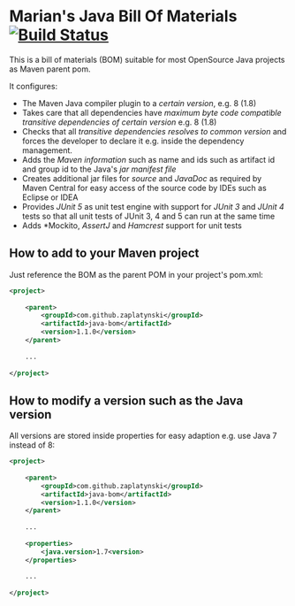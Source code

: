 Marian's Java Bill Of Materials [![Build Status](https://travis-ci.org/zaplatynski/java-bom.svg?branch=master)](https://travis-ci.org/zaplatynski/java-bom)
================================

This is a bill of materials (BOM) suitable for most OpenSource Java projects as Maven parent pom.

It configures:
* The Maven Java compiler plugin to a *certain version*, e.g. 8 (1.8)
* Takes care that all dependencies have *maximum byte code compatible transitive dependencies of certain version* e.g. 8 (1.8)
* Checks that all *transitive dependencies resolves to common version* and forces the developer to declare it e.g. inside the dependency management.
* Adds the *Maven information* such as name and ids such as artifact id and group id to the Java's *jar manifest file*
* Creates additional jar files for *source* and *JavaDoc* as required by Maven Central for easy access of the source code by IDEs such as Eclipse or IDEA
* Provides *JUnit 5* as unit test engine with support for *JUnit 3* and *JUnit 4* tests so that all unit tests of JUnit 3, 4 and 5 can run at the same time
* Adds *Mockito, *AssertJ* and *Hamcrest* support for unit tests

How to add to your Maven project
--------------------------------

Just reference the BOM as the parent POM in your project's pom.xml:

```xml
<project>
	
	<parent>
		<groupId>com.github.zaplatynski</groupId>
		<artifactId>java-bom</artifactId>
		<version>1.1.0</version>
	</parent>
	
	...
	
</project>
```

How to modify a version such as the Java version
------------------------------------------------

All versions are stored inside properties for easy adaption e.g. use Java 7 instead of 8:

```xml
<project>
	
	<parent>
		<groupId>com.github.zaplatynski</groupId>
		<artifactId>java-bom</artifactId>
		<version>1.1.0</version>
	</parent>
	
	...
	
	<properties>
		<java.version>1.7<version>
	</properties>
	
	...
	
</project>
```
